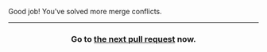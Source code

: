 Good job! You've solved more merge conflicts.

<hr>
<h3 align="center">Go to <a href="{{ url }}">the next pull request</a> now.</h3>
